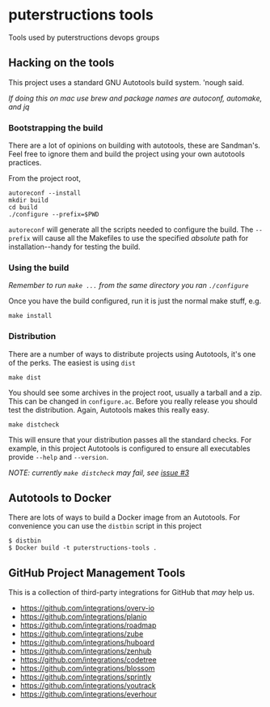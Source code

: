 puterstructions tools
=============

Tools used by puterstructions devops groups

## Hacking on the tools

This project uses a standard GNU Autotools build system.  'nough said.

*If doing this on mac use brew and package names are autoconf, automake, and jq*

### Bootstrapping the build
There are a lot of opinions on building with autotools, these are Sandman's.  Feel free to ignore them and build the project using your own autotools practices.

From the project root,
```
autoreconf --install
mkdir build
cd build
./configure --prefix=$PWD
```
`autoreconf` will generate all the scripts needed to configure the build.  The `--prefix` will cause all the Makefiles to use the specified *absolute* path for installation--handy for testing the build.

### Using the build
*Remember to run `make ...` from the same directory you ran `./configure`*

Once you have the build configured, run it is just the normal make stuff, e.g.
```
make install
```
### Distribution

There are a number of ways to distribute projects using Autotools, it's one of the perks.  The easiest is using `dist`
```
make dist
```
You should see some archives in the project root, usually a tarball and a zip.  This can be changed in `configure.ac`. Before you really release you should test the distribution.  Again, Autotools makes this really easy.
```
make distcheck
```
This will ensure that your distribution passes all the standard checks.  For example, in this project Autotools is configured to ensure all executables provide `--help` and `--version`.

*NOTE: currently `make distcheck` may fail, see [issue #3](https://github.com/puterstructions/tools/issues/3)*

## Autotools to Docker

There are lots of ways to build a Docker image from an Autotools.  For convenience you can use the `distbin` script in this project

    $ distbin
    $ Docker build -t puterstructions-tools .

GitHub Project Management Tools
-------------------------------
This is a collection of third-party integrations for GitHub that *may* help us.

- https://github.com/integrations/overv-io
- https://github.com/integrations/planio
- https://github.com/integrations/roadmap
- https://github.com/integrations/zube
- https://github.com/integrations/huboard
- https://github.com/integrations/zenhub
- https://github.com/integrations/codetree
- https://github.com/integrations/blossom
- https://github.com/integrations/sprintly
- https://github.com/integrations/youtrack
- https://github.com/integrations/everhour

